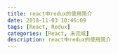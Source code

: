 ```yaml
---
title: react中redux的使用简介
date: 2018-11-03 10:46:09
tags: [React, Redux]
categories: [React, 未完成]
description: react中redux的使用简介
---
```

